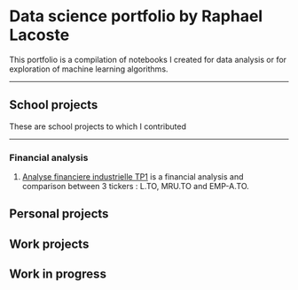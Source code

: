# Data science portfolio by Raphael Lacoste
This portfolio is a compilation of notebooks I created for data analysis or for exploration of machine learning algorithms.
***

## School projects
These are school projects to which I contributed
***

### Financial analysis
1. [Analyse financiere industrielle TP1](Projects/Analyse_financiere_industrielle_1.pdf) is a financial analysis and comparison between 3 tickers : L.TO, MRU.TO and EMP-A.TO. 
## Personal projects

## Work projects

## Work in progress
